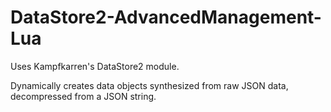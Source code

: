 # DataStore2-AdvancedManagement-Lua
Uses Kampfkarren's DataStore2 module.

Dynamically creates data objects synthesized from raw JSON data, decompressed from a JSON string.
